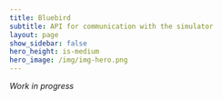 ```yaml
---
title: Bluebird
subtitle: API for communication with the simulator
layout: page
show_sidebar: false
hero_height: is-medium
hero_image: /img/img-hero.png
---
```


*Work in progress*